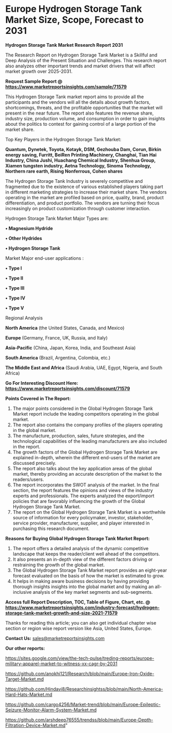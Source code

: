 # Europe Hydrogen Storage Tank Market Size, Scope, Forecast to 2031

<strong>Hydrogen Storage Tank Market Research Report 2031</strong>

The Research Report on Hydrogen Storage Tank Market is a Skillful and Deep Analysis of the Present Situation and Challenges. This research report also analyzes other important trends and market drivers that will affect market growth over 2025-2031.

<strong>Request Sample Report @ <a href=https://www.marketreportsinsights.com/sample/71579>https://www.marketreportsinsights.com/sample/71579</a></strong>

This Hydrogen Storage Tank market report aims to provide all the participants and the vendors will all the details about growth factors, shortcomings, threats, and the profitable opportunities that the market will present in the near future. The report also features the revenue share, industry size, production volume, and consumption in order to gain insights about the politics to contest for gaining control of a large portion of the market share.

Top Key Players in the Hydrogen Storage Tank Market:

<strong>Quantum, Dynetek, Toyota, Kotayk, DSM, Gezhouba Dam, Corun, Birkin energy saving, Furritt, BeiRen Printing Machinery, Changhai, Tian Hai Industry, China Jushi, Huachang Chemical Industry, Shenhua Group, Xiamen tungsten industry, Aetna Technology, Sinoma Technology, Northern rare earth, Rising Nonferrous, Cohen shares</strong>

The Hydrogen Storage Tank Industry is severely competitive and fragmented due to the existence of various established players taking part in different marketing strategies to increase their market share. The vendors operating in the market are profiled based on price, quality, brand, product differentiation, and product portfolio. The vendors are turning their focus increasingly on product customization through customer interaction.

Hydrogen Storage Tank Market Major Types are:

<strong>• Magnesium Hydride

• Other Hydrides

• Hydrogen Storage Tank</strong>

Market Major end-user applications :

<strong>• Type I

• Type II

• Type III

• Type IV

• Type V</strong>

Regional Analysis

</u><strong><b>North America</b></strong> (the United States, Canada, and Mexico)

<strong><b>Europe </b></strong>(Germany, France, UK, Russia, and Italy)

<strong><b>Asia-Pacific</b></strong> (China, Japan, Korea, India, and Southeast Asia)

<strong><b>South America</b></strong> (Brazil, Argentina, Colombia, etc.)

<strong><b>The Middle East and Africa</b></strong> (Saudi Arabia, UAE, Egypt, Nigeria, and South Africa)

<strong>Go For Interesting Discount Here: <a href=https://www.marketreportsinsights.com/discount/71579>https://www.marketreportsinsights.com/discount/71579</a></strong>

<strong>Points Covered in The Report:</strong>
<ol>
  <li>The major points considered in the Global Hydrogen Storage Tank Market report include the leading competitors operating in the global market.</li>
  <li>The report also contains the company profiles of the players operating in the global market.</li>
  <li>The manufacture, production, sales, future strategies, and the technological capabilities of the leading manufacturers are also included in the report.</li>
  <li>The growth factors of the Global Hydrogen Storage Tank Market are explained in-depth, wherein the different end-users of the market are discussed precisely.</li>
  <li>The report also talks about the key application areas of the global market, thereby providing an accurate description of the market to the readers/users.</li>
  <li>The report incorporates the SWOT analysis of the market. In the final section, the report features the opinions and views of the industry experts and professionals. The experts analyzed the export/import policies that are favorably influencing the growth of the Global Hydrogen Storage Tank Market.</li>
  <li>The report on the Global Hydrogen Storage Tank Market is a worthwhile source of information for every policymaker, investor, stakeholder, service provider, manufacturer, supplier, and player interested in purchasing this research document.</li>
</ol>
<strong>Reasons for Buying Global Hydrogen Storage Tank Market Report:</strong>

<ol>
  <li>The report offers a detailed analysis of the dynamic competitive landscape that keeps the reader/client well ahead of the competitors.</li>
  <li>It also presents an in-depth view of the different factors driving or restraining the growth of the global market.</li>
  <li>The Global Hydrogen Storage Tank Market report provides an eight-year forecast evaluated on the basis of how the market is estimated to grow.</li>
  <li>It helps in making aware business decisions by having providing thorough insights insights into the global market and by making an all-inclusive analysis of the key market segments and sub-segments.</li>
</ol>
<strong>Access full Report Description, TOC, Table of Figure, Chart, etc. @ <a href=https://www.marketreportsinsights.com/industry-forecast/hydrogen-storage-tank-market-growth-and-size-2021-71579>https://www.marketreportsinsights.com/industry-forecast/hydrogen-storage-tank-market-growth-and-size-2021-71579</a></strong>


Thanks for reading this article; you can also get individual chapter wise section or region wise report version like Asia, United States, Europe.

<strong>Contact Us:</strong>
sales@marketreportsinsights.com

<strong>Our other reports:</strong>

<a href=https://sites.google.com/view/the-tech-pulse/treding-reports/europe-military-apparel-market-to-witness-xx-cagr-by-2031>https://sites.google.com/view/the-tech-pulse/treding-reports/europe-military-apparel-market-to-witness-xx-cagr-by-2031</a>

<a href=https://github.com/anokhi121/Research/blob/main/Europe-Iron-Oxide-Target-Market.md>https://github.com/anokhi121/Research/blob/main/Europe-Iron-Oxide-Target-Market.md</a>

<a href=https://github.com/Hindavi8/Researchinsightss/blob/main/North-America-Hard-Hats-Market.md>https://github.com/Hindavi8/Researchinsightss/blob/main/North-America-Hard-Hats-Market.md</a>

<a href=https://github.com/cargo4256/Market-trend/blob/main/Europe-Epileptic-Seizure-Monitor-Alarm-System-Market.md>https://github.com/cargo4256/Market-trend/blob/main/Europe-Epileptic-Seizure-Monitor-Alarm-System-Market.md</a>

<a href=https://github.com/arshdeep76555/trendss/blob/main/Europe-Depth-Filtration-Device-Market.md>https://github.com/arshdeep76555/trendss/blob/main/Europe-Depth-Filtration-Device-Market.md</a>"
